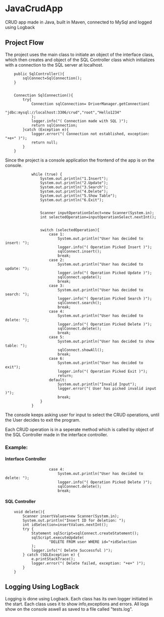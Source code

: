 # JavaCrudApp
CRUD app made in Java, built in Maven, connected to MySql and logged using Logback

## Project Flow
The project uses the main class to initiate an object of the interface class, which then creates and object of the SQL Controller class which initializes with a connection to the SQL server at localhost.
```
    public SqlController(){
        sqlConnect=SqlConnection();
    }


    Connection SqlConnection(){
        try{
            Connection sqlConnection= DriverManager.getConnection(
                    "jdbc:mysql://localhost:3306/crud","root","Hello1234"
            );
            logger.info("( Connection made with SQL )");
            return sqlConnection;
        }catch (Exception e){
            logger.error("( Connection not established, exception: "+e+" )");
            return null;
        }
    }
```

Since the project is a console application the frontend of the app is on the console.
```
            while (true) {
                System.out.println("1.Insert");
                System.out.println("2.Update");
                System.out.println("3.Search");
                System.out.println("4.Delete");
                System.out.println("5.Show Table");
                System.out.println("6.Exit");


                Scanner inputOperationSelect=new Scanner(System.in);
                int selectedOperation=inputOperationSelect.nextInt();


                switch (selectedOperation){
                    case 1:
                        System.out.println("User has decided to insert: ");
                        logger.info("( Operation Picked Insert )");
                        sqlConnect.insert();
                        break;
                    case 2:
                        System.out.println("User has decided to update: ");
                        logger.info("( Operation Picked Update )");
                        sqlConnect.update();
                        break;
                    case 3:
                        System.out.println("User has decided to search: ");
                        logger.info("( Operation Picked Search )");
                        sqlConnect.search();
                        break;
                    case 4:
                        System.out.println("User has decided to delete: ");
                        logger.info("( Operation Picked Delete )");
                        sqlConnect.delete();
                        break;
                    case 5:
                        System.out.println("User has decided to show table: ");
                        sqlConnect.showAll();
                        break;
                    case 6:
                        System.out.println("User has decided to exit");
                        logger.info("( Operation Picked Exit )");
                        return;
                    default:
                        System.out.println("Invalid Input");
                        logger.error("( User has picked invalid input )");
                        break;
                }
            }
```

The console keeps asking user for input to select the CRUD operations, until the User decides to exit the program.

Each CRUD operation is in a seperate method which is called by object of the SQL Controller made in the interface controller.
### Example:
#### Interface Controller
```
                    case 4:
                        System.out.println("User has decided to delete: ");
                        logger.info("( Operation Picked Delete )");
                        sqlConnect.delete();
                        break;
```
#### SQL Controller
```
    void delete(){
        Scanner insertValues=new Scanner(System.in);
        System.out.println("Insert ID for deletion: ");
        int idSelection=insertValues.nextInt();
        try {
            Statement sqlScript=sqlConnect.createStatement();
            sqlScript.executeUpdate(
                    "DELETE FROM user WHERE id="+idSelection
            );
            logger.info("( Delete Successful )");
        } catch (SQLException e) {
            e.printStackTrace();
            logger.error("( Delete failed, exception: "+e+" )");
        }
    }
```
## Logging Using LogBack
Logging is done using Logback. Each class has its own logger initiated in the start.
Each class uses it to show info,exceptions and errors.
All logs show on the console aswell as saved to a file called "tests.log".
